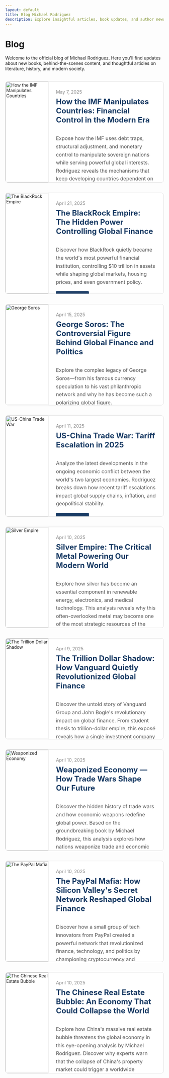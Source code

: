 ```yaml
---
layout: default
title: Blog Michael Rodriguez
description: Explore insightful articles, book updates, and author news by Michael Rodriguez.
---
```


# Blog

Welcome to the official blog of Michael Rodriguez. Here you'll find updates about new books, behind-the-scenes content, and thoughtful articles on literature, history, and modern society.

<style>
.blog-grid {
  display: grid;
  grid-template-columns: 1fr;
  gap: 2rem;
  margin-top: 2rem;
}

.blog-card {
  display: flex;
  border: 1px solid #ddd;
  border-radius: 8px;
  overflow: hidden;
  transition: transform 0.3s, box-shadow 0.3s;
  height: 320px;
  background-color: #fff;
}

.blog-card:hover {
  transform: translateY(-5px);
  box-shadow: 0 10px 20px rgba(0,0,0,0.1);
}

.blog-card-image {
  width: 30%;
  overflow: hidden;
}

.blog-card-image img {
  width: 100%;
  height: 100%;
  object-fit: cover;
  transition: transform 0.5s ease;
}

.blog-card:hover .blog-card-image img {
  transform: scale(1.05);
}

.blog-card-content {
  width: 70%;
  padding: 1.5rem;
  display: flex;
  flex-direction: column;
}

.blog-card-content h2 {
  margin-top: 0;
  margin-bottom: 1rem;
  font-size: 1.5rem;
  color: #1a3c65;
}

.blog-card-content p {
  flex-grow: 1;
  margin-bottom: 1rem;
  font-size: 1rem;
  line-height: 1.6;
  color: #555;
}

.blog-date {
  font-size: 0.9rem;
  color: #888;
  margin-bottom: 0.5rem;
}

.read-more {
  display: inline-block;
  background-color: #1a3c65;
  color: white;
  padding: 0.5rem 1rem;
  border-radius: 3px;
  text-decoration: none;
  font-weight: 600;
  transition: background-color 0.3s;
  align-self: flex-start;
}

.read-more:hover {
  background-color: #0f2a4a;
}

@media (max-width: 768px) {
  .blog-card {
    flex-direction: column;
    height: auto;
  }
  
  .blog-card-image {
    width: 100%;
    height: 200px;
  }
  
  .blog-card-content {
    width: 100%;
  }
}
</style>

<div class="blog-grid">
  <div class="blog-card">
    <div class="blog-card-image">
      <img src="{{ site.baseurl }}/assets/images/social/How the IMF Manipulates Countries.png" alt="How the IMF Manipulates Countries">
    </div>
    <div class="blog-card-content">
      <span class="blog-date">May 7, 2025</span>
      <h2>How the IMF Manipulates Countries: Financial Control in the Modern Era</h2>
      <p>Expose how the IMF uses debt traps, structural adjustment, and monetary control to manipulate sovereign nations while serving powerful global interests. Rodriguez reveals the mechanisms that keep developing countries dependent on external financial aid.</p>
      <a href="{{ site.baseurl }}/blog/imf-manipulates-countries.html" class="read-more">Read More</a>
    </div>
  </div>

  <div class="blog-card">
    <div class="blog-card-image">
      <img src="{{ site.baseurl }}/assets/images/social/BlackRock_Empire_Post.webp" alt="The BlackRock Empire">
    </div>
    <div class="blog-card-content">
      <span class="blog-date">April 21, 2025</span>
      <h2>The BlackRock Empire: The Hidden Power Controlling Global Finance</h2>
      <p>Discover how BlackRock quietly became the world's most powerful financial institution, controlling $10 trillion in assets while shaping global markets, housing prices, and even government policy.</p>
      <a href="{{ site.baseurl }}/blog/blackrock-empire.html" class="read-more">Read More</a>
    </div>
  </div>

  <div class="blog-card">
    <div class="blog-card-image">
      <img src="{{ site.baseurl }}/assets/images/social/George-Soros_Blog.png" alt="George Soros">
    </div>
    <div class="blog-card-content">
      <span class="blog-date">April 15, 2025</span>
      <h2>George Soros: The Controversial Figure Behind Global Finance and Politics</h2>
      <p>Explore the complex legacy of George Soros—from his famous currency speculation to his vast philanthropic network and why he has become such a polarizing global figure.</p>
      <a href="{{ site.baseurl }}/blog/george-soros-blog.html" class="read-more">Read More</a>
    </div>
  </div>

  <div class="blog-card">
    <div class="blog-card-image">
      <img src="{{ site.baseurl }}/assets/images/social/3.png" alt="US-China Trade War">
    </div>
    <div class="blog-card-content">
      <span class="blog-date">April 11, 2025</span>
      <h2>US-China Trade War: Tariff Escalation in 2025</h2>
      <p>Analyze the latest developments in the ongoing economic conflict between the world's two largest economies. Rodriguez breaks down how recent tariff escalations impact global supply chains, inflation, and geopolitical stability.</p>
      <a href="{{ site.baseurl }}/blog/us-china-trade-war.html" class="read-more">Read More</a>
    </div>
  </div>

  <div class="blog-card">
    <div class="blog-card-image">
      <img src="{{ site.baseurl }}/assets/images/social/silver-empire-3D-Small.png" alt="Silver Empire">
    </div>
    <div class="blog-card-content">
      <span class="blog-date">April 10, 2025</span>
      <h2>Silver Empire: The Critical Metal Powering Our Modern World</h2>
      <p>Explore how silver has become an essential component in renewable energy, electronics, and medical technology. This analysis reveals why this often-overlooked metal may become one of the most strategic resources of the 21st century.</p>
      <a href="{{ site.baseurl }}/blog/silver-empire.html" class="read-more">Read More</a>
    </div>
  </div>
  
  <div class="blog-card">
    <div class="blog-card-image">
      <img src="{{ site.baseurl }}/assets/images/social/trillion-dollar-shadow-3D.png" alt="The Trillion Dollar Shadow">
    </div>
    <div class="blog-card-content">
      <span class="blog-date">April 9, 2025</span>
      <h2>The Trillion Dollar Shadow: How Vanguard Quietly Revolutionized Global Finance</h2>
      <p>Discover the untold story of Vanguard Group and John Bogle's revolutionary impact on global finance. From student thesis to trillion-dollar empire, this exposé reveals how a single investment company wields unprecedented power over the world economy.</p>
      <a href="{{ site.baseurl }}/blog/the-trillion-dollar-shadow-how-vanguard-quietly-revolutionized-global-finance.html" class="read-more">Read More</a>
    </div>
  </div>
  
  <div class="blog-card">
    <div class="blog-card-image">
      <img src="{{ site.baseurl }}/assets/images/Weaponized_Economy.webp" alt="Weaponized Economy">
    </div>
    <div class="blog-card-content">
      <span class="blog-date">April 10, 2025</span>
      <h2>Weaponized Economy — How Trade Wars Shape Our Future</h2>
      <p>Discover the hidden history of trade wars and how economic weapons redefine global power. Based on the groundbreaking book by Michael Rodriguez, this analysis explores how nations weaponize trade and economic policy to achieve geopolitical objectives.</p>
      <a href="{{ site.baseurl }}/blog/weaponized-economy.html" class="read-more">Read More</a>
    </div>
  </div>
  
  <div class="blog-card">
    <div class="blog-card-image">
      <img src="{{ site.baseurl }}/assets/images/Pay_Pall_Mafia.webp" alt="The PayPal Mafia">
    </div>
    <div class="blog-card-content">
      <span class="blog-date">April 10, 2025</span>
      <h2>The PayPal Mafia: How Silicon Valley's Secret Network Reshaped Global Finance</h2>
      <p>Discover how a small group of tech innovators from PayPal created a powerful network that revolutionized finance, technology, and politics by championing cryptocurrency and challenging traditional banking systems.</p>
      <a href="{{ site.baseurl }}/blog/the-paypal-mafia.html" class="read-more">Read More</a>
    </div>
  </div>
  
  <div class="blog-card">
    <div class="blog-card-image">
      <img src="{{ site.baseurl }}/assets/images/social/the-chinese-real-estate-bubble-3D.png" alt="The Chinese Real Estate Bubble">
    </div>
    <div class="blog-card-content">
      <span class="blog-date">April 10, 2025</span>
      <h2>The Chinese Real Estate Bubble: An Economy That Could Collapse the World</h2>
      <p>Explore how China's massive real estate bubble threatens the global economy in this eye-opening analysis by Michael Rodriguez. Discover why experts warn that the collapse of China's property market could trigger a worldwide financial crisis that affects us all.</p>
      <a href="{{ site.baseurl }}/blog/chinese-real-estate-bubble.html" class="read-more">Read More</a>
    </div>
  </div>
</div>

